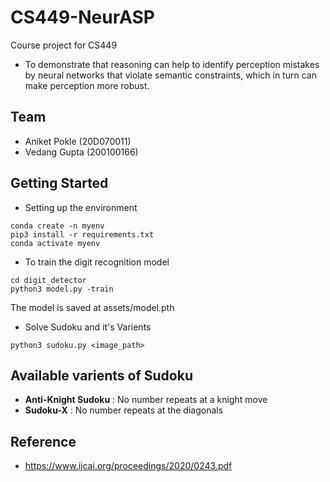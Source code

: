 # CS449-NeurASP

Course project for CS449

- To demonstrate that reasoning can help to identify perception mistakes by neural networks that violate semantic constraints, which in turn can make perception more robust.

## Team
- Aniket Pokle (20D070011)
- Vedang Gupta (200100166)

## Getting Started

- Setting up the environment
```
conda create -n myenv
pip3 install -r requirements.txt
conda activate myenv
```

- To train the digit recognition model

```
cd digit_detector
python3 model.py -train
```
The model is saved at assets/model.pth

- Solve Sudoku and it's Varients

```
python3 sudoku.py <image_path>
```

## Available varients of Sudoku

- **Anti-Knight Sudoku** :  No number repeats at a knight move
- **Sudoku-X** : No number repeats at the diagonals

## Reference
- https://www.ijcai.org/proceedings/2020/0243.pdf
